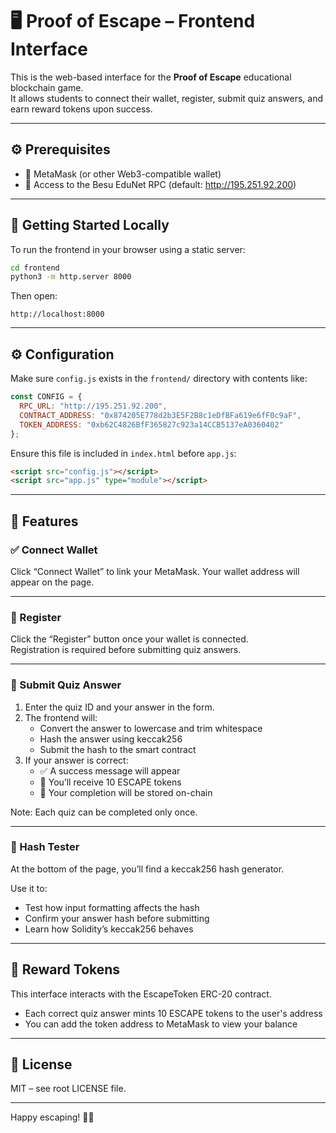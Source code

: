 # 🖥️ Proof of Escape – Frontend Interface

This is the web-based interface for the **Proof of Escape** educational blockchain game.  
It allows students to connect their wallet, register, submit quiz answers, and earn reward tokens upon success.

---

## ⚙️ Prerequisites

- 🦊 MetaMask (or other Web3-compatible wallet)
- 📡 Access to the Besu EduNet RPC (default: http://195.251.92.200)

---

## 🚀 Getting Started Locally

To run the frontend in your browser using a static server:

```bash
cd frontend
python3 -m http.server 8000
```

Then open:
```
http://localhost:8000
```

---

## ⚙️ Configuration

Make sure `config.js` exists in the `frontend/` directory with contents like:

```js
const CONFIG = {
  RPC_URL: "http://195.251.92.200",
  CONTRACT_ADDRESS: "0x874205E778d2b3E5F2B8c1eDfBFa619e6fF0c9aF",
  TOKEN_ADDRESS: "0xb62C4826BfF365827c923a14CCB5137eA0360402"
};
```

Ensure this file is included in `index.html` before `app.js`:

```html
<script src="config.js"></script>
<script src="app.js" type="module"></script>
```

---

## 🔐 Features

### ✅ Connect Wallet

Click “Connect Wallet” to link your MetaMask.
Your wallet address will appear on the page.

---

### 👤 Register

Click the “Register” button once your wallet is connected.  
Registration is required before submitting quiz answers.

---

### 🧩 Submit Quiz Answer

1. Enter the quiz ID and your answer in the form.
2. The frontend will:
   - Convert the answer to lowercase and trim whitespace
   - Hash the answer using keccak256
   - Submit the hash to the smart contract
3. If your answer is correct:
   - ✅ A success message will appear
   - 🎁 You’ll receive 10 ESCAPE tokens
   - 📌 Your completion will be stored on-chain

Note: Each quiz can be completed only once.

---

### 🧪 Hash Tester

At the bottom of the page, you’ll find a keccak256 hash generator.

Use it to:
- Test how input formatting affects the hash
- Confirm your answer hash before submitting
- Learn how Solidity’s keccak256 behaves

---

## 🧾 Reward Tokens

This interface interacts with the EscapeToken ERC-20 contract.
- Each correct quiz answer mints 10 ESCAPE tokens to the user's address
- You can add the token address to MetaMask to view your balance

---

## 📜 License

MIT – see root LICENSE file.

---

Happy escaping! 🧠🔐